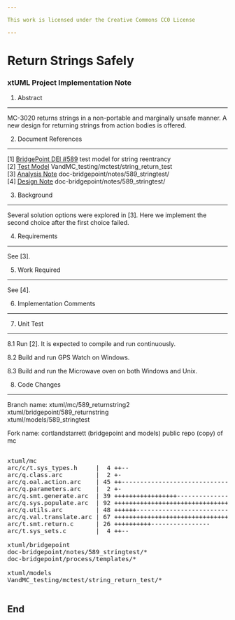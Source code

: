 ```yaml
---

This work is licensed under the Creative Commons CC0 License

---
```


# Return Strings Safely
### xtUML Project Implementation Note


1. Abstract
-----------
MC-3020 returns strings in a non-portable and marginally unsafe manner.
A new design for returning strings from action bodies is offered.

2. Document References
----------------------
[1] [BridgePoint DEI #589](https://support.onefact.net/redmine/issues/589)  test model for string reentrancy  
[2] [Test Model](https://github.com/xtuml/models/tree/master/VandMC_testing/mctest/string_return_test/) VandMC_testing/mctest/string_return_test  
[3] [Analysis Note](https://github.com/xtuml/bridgepoint/tree/master/doc-bridgepoint/notes/589_stringtest/589_returnstring.ant.md) doc-bridgepoint/notes/589_stringtest/  
[4] [Design Note](https://github.com/xtuml/bridgepoint/tree/master/doc-bridgepoint/notes/589_stringtest/589_returnstring.dnt.md) doc-bridgepoint/notes/589_stringtest/  

3. Background
-------------
Several solution options were explored in [3].  Here we implement the second choice after the first choice failed.

4. Requirements
---------------
See [3].

5. Work Required
----------------
See [4].

6. Implementation Comments
--------------------------

7. Unit Test
------------
8.1 Run [2].  It is expected to compile and run continuously.

8.2 Build and run GPS Watch on Windows.

8.3 Build and run the Microwave oven on both Windows and Unix.

8. Code Changes
---------------
Branch name:  xtuml/mc/589_returnstring2  
              xtuml/bridgepoint/589_returnstring  
              xtuml/models/589_stringtest  

Fork name:  cortlandstarrett (bridgepoint and models)  public repo (copy) of mc

<pre>

xtuml/mc
arc/c/t.sys_types.h     |  4 ++--
arc/q.class.arc         |  2 +-
arc/q.oal.action.arc    | 45 ++-------------------------------------------
arc/q.parameters.arc    |  2 +-
arc/q.smt.generate.arc  | 39 +++++++++++++++++----------------------
arc/q.sys.populate.arc  | 92 +++++++++++++++++++++++++++++++++++++++++++++++++++++++++++++++++++++++++++++++++++++-------
arc/q.utils.arc         | 48 ++++++------------------------------------------
arc/q.val.translate.arc | 67 +++++++++++++++++++++++++++++++++++++++++++++++++++++--------------
arc/t.smt.return.c      | 26 ++++++++++----------------
arc/t.sys_sets.c        |  4 ++--

xtuml/bridgepoint
doc-bridgepoint/notes/589_stringtest/*
doc-bridgepoint/process/templates/*

xtuml/models
VandMC_testing/mctest/string_return_test/*

</pre>

End
---

